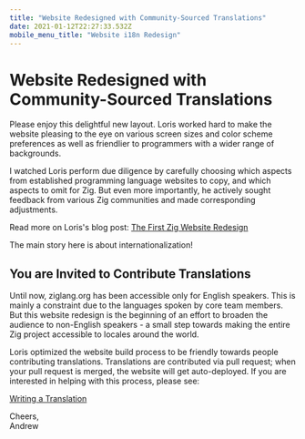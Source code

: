 ```yaml
---
title: "Website Redesigned with Community-Sourced Translations"
date: 2021-01-12T22:27:33.532Z
mobile_menu_title: "Website i18n Redesign"
---
```


# Website Redesigned with Community-Sourced Translations

Please enjoy this delightful new layout. Loris worked hard to
make the website pleasing to the eye on various screen sizes and
color scheme preferences as well as friendlier to programmers with
a wider range of backgrounds.

I watched Loris perform due diligence by carefully choosing which
aspects from established programming language websites to copy, and
which aspects to omit for Zig. But even more importantly,
he actively sought feedback from various Zig communities and made
corresponding adjustments.

Read more on Loris's blog post:
[The First Zig Website Redesign](https://kristoff.it/blog/first-zig-website-redesign/)

The main story here is about internationalization!

## You are Invited to Contribute Translations

Until now, ziglang.org has been accessible only for English speakers. This is
mainly a constraint due to the languages spoken by core team members. But this
website redesign is the beginning of an effort to broaden the audience to
non-English speakers - a small step towards making the entire Zig project
accessible to locales around the world.

Loris optimized the website build process to be friendly towards people contributing
translations. Translations are contributed via pull request; when your pull request
is merged, the website will get auto-deployed. If you are interested in helping with
this process, please see:

[Writing a Translation](https://github.com/ziglang/www.ziglang.org#writing-a-translation)

Cheers,  
Andrew